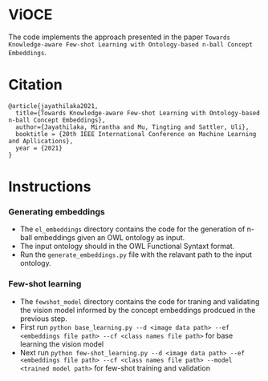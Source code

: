 # ViOCE

The code implements the approach presented in the paper `Towards Knowledge-aware Few-shot Learning with Ontology-based n-ball Concept Embeddings`.

# Citation

```
@article{jayathilaka2021,
  title={Towards Knowledge-aware Few-shot Learning with Ontology-based n-ball Concept Embeddings},
  author={Jayathilaka, Mirantha and Mu, Tingting and Sattler, Uli},
  booktitle = {20th IEEE International Conference on Machine Learning and Apllications},
  year = {2021}
}
```

# Instructions

### Generating embeddings
- The `el_embeddings` directory contains the code for the generation of n-ball embeddings given an OWL ontology as input. 
- The input ontology should in the OWL Functional Syntaxt format. 
- Run the `generate_embeddings.py` file with the relavant path to the input ontology.

### Few-shot learning
- The `fewshot_model` directory contains the code for traning and validating the vision model informed by the concept embeddings prodcued in the previous step.
- First run `python base_learning.py --d <image data path> --ef <embeddings file path> --cf <class names file path>` for base learning the vision model
- Next run `python few-shot_learning.py --d <image data path> --ef <embeddings file path> --cf <class names file path> --model <trained model path>` for few-shot training and validation
